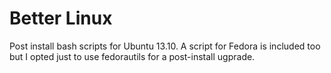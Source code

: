 Better Linux
============

Post install bash scripts for Ubuntu 13.10. A script for Fedora is included too but I opted just to use fedorautils for a post-install ugprade.
